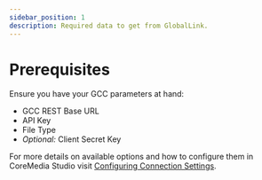 ```yaml
---
sidebar_position: 1
description: Required data to get from GlobalLink.
---
```


# Prerequisites

Ensure you have your GCC parameters at hand:

* GCC REST Base URL
* API Key
* File Type
* _Optional:_ Client Secret Key

For more details on available options and how to configure them in CoreMedia
Studio visit [Configuring Connection Settings](<./configure-gcc-settings.md> "Administrators | Configuring Connection Settings").
